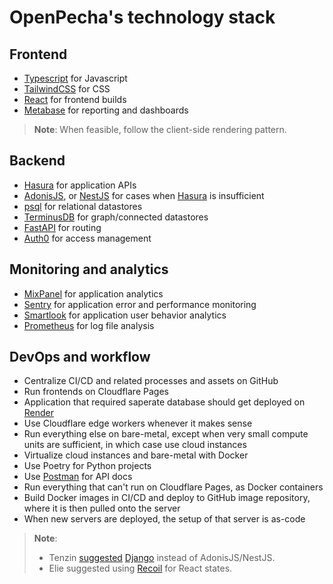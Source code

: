 
# OpenPecha's technology stack

## Frontend

- [Typescript](https://www.typescriptlang.org/) for Javascript
- [TailwindCSS](https://tailwindcss.com/) for CSS
- [React](https://reactjs.org/) for frontend builds
- [Metabase](https://www.metabase.com/) for reporting and dashboards

> **Note**: When feasible, follow the client-side rendering pattern.

## Backend

- [Hasura](https://hasura.io/) for application APIs 
- [AdonisJS](https://adonisjs.com/), or [NestJS](https://nestjs.com/) for cases when [Hasura](https://hasura.io/) is insufficient
- [psql](https://www.postgresql.org/) for relational datastores
- [TerminusDB](https://terminusdb.com/) for graph/connected datastores
- [FastAPI](https://fastapi.tiangolo.com/) for routing
- [Auth0](https://auth0.com/) for access management

## Monitoring and analytics

- [MixPanel](https://mixpanel.com/) for application analytics
- [Sentry](https://sentry.io/welcome/) for application error and performance monitoring
- [Smartlook](https://www.smartlook.com/) for application user behavior analytics
- [Prometheus](https://prometheus.io/) for log file analysis

## DevOps and workflow
 
- Centralize CI/CD and related processes and assets on GitHub
- Run frontends on Cloudflare Pages
- Application that required saperate database should get deployed on [Render](https://render.com)
- Use Cloudflare edge workers whenever it makes sense
- Run everything else on bare-metal, except when very small compute units are sufficient, in which case use cloud instances 
- Virtualize cloud instances and bare-metal with Docker
- Use Poetry for Python projects
- Use [Postman](https://www.postman.com/) for API docs
- Run everything that can't run on Cloudflare Pages, as Docker containers
- Build Docker images in CI/CD and deploy to GitHub image repository, where it is then pulled onto the server
- When new servers are deployed, the setup of that server is as-code
 

> **Note**: 
> - Tenzin [suggested](https://github.com/OpenPecha/Housekeeping/issues/7) [Django](https://www.djangoproject.com) instead of AdonisJS/NestJS.
> - Elie suggested using [Recoil](https://recoiljs.org) for React states.
